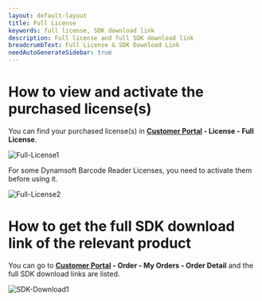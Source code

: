 ```yaml
---
layout: default-layout
title: Full License
keywords: full license, SDK download link
description: Full license and full SDK download link
breadcrumbText: Full License & SDK Download Link
needAutoGenerateSidebar: true
---
```


# How to view and activate the purchased license(s)

You can find your purchased license(s) in **[Customer Portal](https://www.dynamsoft.com/customer/) - License - Full License**. 

![Full-License1]({{site.assets}}img/Full-License-1.png)

For some Dynamsoft Barcode Reader Licenses, you need to activate them before using it. 

![Full-License2]({{site.assets}}img/Full-License-2.png)

# How to get the full SDK download link of the relevant product

You can go to **[Customer Portal](https://www.dynamsoft.com/customer/) - Order - My Orders - Order Detail** and the full SDK download links are listed.

![SDK-Download1]({{site.assets}}img/SDK-Download-1.png)